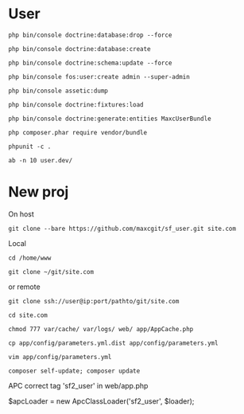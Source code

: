 User
=======
`php bin/console doctrine:database:drop --force`

`php bin/console doctrine:database:create` 

`php bin/console doctrine:schema:update --force`
 
`php bin/console fos:user:create admin --super-admin` 

`php bin/console assetic:dump`

`php bin/console doctrine:fixtures:load`

`php bin/console doctrine:generate:entities MaxcUserBundle`

`php composer.phar require vendor/bundle`

`phpunit -c .`

`ab -n 10 user.dev/`

New proj
========
On host

 `git clone --bare https://github.com/maxcgit/sf_user.git site.com`
 
Local 

 `cd /home/www`
 
 `git clone ~/git/site.com`
 
or remote

 `git clone ssh://user@ip:port/pathto/git/site.com`
 
 `cd site.com`
 
 `chmod 777 var/cache/ var/logs/ web/ app/AppCache.php`
 
 `cp app/config/parameters.yml.dist app/config/parameters.yml`
 
 `vim app/config/parameters.yml`
 
 `composer self-update; composer update`
 
 APC correct tag 'sf2_user' in  web/app.php
 
 $apcLoader = new ApcClassLoader('sf2_user', $loader);